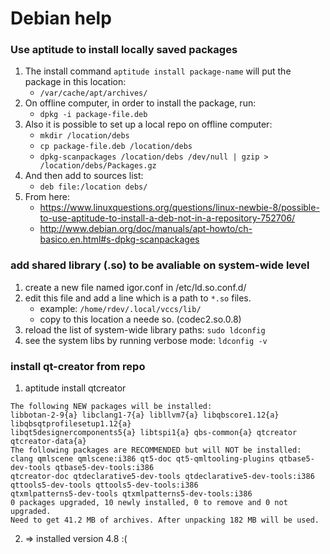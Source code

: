 # Debian help

### Use aptitude to install locally saved packages

1. The install command `aptitude install package-name` will put the package in this location:
    * `/var/cache/apt/archives/`
2. On offline computer, in order to install the package, run:
    * `dpkg -i package-file.deb`
3. Also it is possible to set up a local repo on offline computer:
    * `mkdir /location/debs`
    * `cp package-file.deb /location/debs`
    * `dpkg-scanpackages /location/debs /dev/null | gzip > /location/debs/Packages.gz`
4. And then add to sources list:
    * `deb file:/location debs/`
5. From here:
    * <https://www.linuxquestions.org/questions/linux-newbie-8/possible-to-use-aptitude-to-install-a-deb-not-in-a-repository-752706/>
    * <http://www.debian.org/doc/manuals/apt-howto/ch-basico.en.html#s-dpkg-scanpackages>

### add shared library (.so) to be avaliable on system-wide level
1. create a new file named igor.conf in /etc/ld.so.conf.d/
2. edit this file and add a line which is a path to `*.so` files.
	* example: `/home/rdev/.local/vccs/lib/`
	* copy to this location a neede so. (codec2.so.0.8)
3. reload the list of system-wide library paths: `sudo ldconfig`
4. see the system libs by running verbose mode: `ldconfig -v`

### install qt-creator from repo

1. aptitude install qtcreator
```
The following NEW packages will be installed:
libbotan-2-9{a} libclang1-7{a} libllvm7{a} libqbscore1.12{a} libqbsqtprofilesetup1.12{a}
libqt5designercomponents5{a} libtspi1{a} qbs-common{a} qtcreator qtcreator-data{a}
The following packages are RECOMMENDED but will NOT be installed:
clang qmlscene qmlscene:i386 qt5-doc qt5-qmltooling-plugins qtbase5-dev-tools qtbase5-dev-tools:i386
qtcreator-doc qtdeclarative5-dev-tools qtdeclarative5-dev-tools:i386 qttools5-dev-tools qttools5-dev-tools:i386
qtxmlpatterns5-dev-tools qtxmlpatterns5-dev-tools:i386
0 packages upgraded, 10 newly installed, 0 to remove and 0 not upgraded.
Need to get 41.2 MB of archives. After unpacking 182 MB will be used.
```
2. => installed version 4.8 :(

